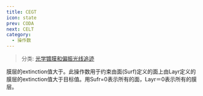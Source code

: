 ```yaml
---
title: CEGT
icon: state
prev: CODA
next: CELT
category:
  - 操作数
---
```


> 分类: [光学镀膜和偏振光线追迹](/hb/operands/135/895/  "Zemax 操作数 光学镀膜和偏振光线追迹")

膜层的extinction值大于。此操作数用于约束由面(Surf)定义的面上由Layr定义的膜层的extinction值大于目标值。用Sufr=0表示所有的面，Layr＝0表示所有的膜层。